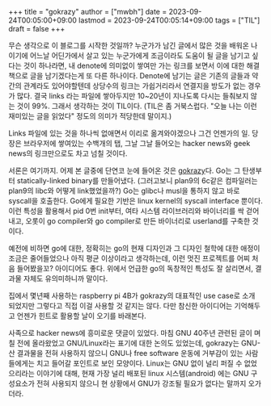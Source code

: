 +++
title = "gokrazy"
author = ["mwbh"]
date = 2023-09-24T00:05:00+09:00
lastmod = 2023-09-24T00:05:14+09:00
tags = ["TIL"]
draft = false
+++

무슨 생각으로 이 블로그를 시작한 것일까? 누군가가 남긴 글에서 많은
것을 배워온 나이기에 어느날 어딘가에서 살고 있는 누군가에게 조금이라도
도움이 될 글을 남기고 싶다는 것이 하나라면, 내 denote에 의미없이
쌓여만 가는 링크를 보면서 이에 대한 해결책으로 글을 남기겠다는게 또
다른 하나이다. Denote에 남기는 글은 기존의 글들과 약간의 관계라도
있어야할텐데 상당수의 링크는 가쉽거리라서 연결지을 방도가 없는 경우가
많다. 결국 links 라는 파일에 쌓아두지만 10~20년이 지나도록 다시는
들춰보지 않는 것이 99%. 그래서 생각하는 것이 TIL이다.  (TIL은 좀
거북스럽다. "오늘 나는 이런 재미있는 글을 읽었다" 정도의 의미가
적당한데 말이지.)

Links 파일에 있는 것을 하나씩 없애면서 이리로 옮겨와야겠으나 그건
언젠가의 일. 당장은 브라우저에 쌓여있는 수백개의 탭, 그날 그날
들어오는 hacker news와 geek news의 링크만으로도 차고 넘칠 것이다.

서론은 여기까지. 어제 본 글중에 단연코 눈에 들어온 것은
[gokrazy](https://gokrazy.org/)다. Go는 그 탄생부터 statically-linked binary를 만들어냈다.
(그러고보니 plan9의 6c같은 컴파일러는 plan9의 libc와 어떻게
link했었을까?) Go는 glibc나 musl을 통하지 않고 바로 syscall을
호출한다. Go에게 필요한 기반은 linux kernel의 syscall interface
뿐이다. 이런 특성을 활용해서 pid 0번 init부터, 여타 시스템
라이브러리와 바이너리를 싹 걷어내고, 오롯이 go compiler와 go
compiler로 만든 바이너리로 userland를 구축한 것이다.

예전에 비하면 go에 대한, 정확히는 go의 현재 디자인과 그 디자인 철학에
대한 애정이 조금은 줄어들었으나 아직 평균 이상이라고 생각하는데, 이런
멋진 프로젝트를 어찌 처음 들어봤을꼬? 아이디어도 좋다. 위에서 언급한
go의 독창적인 특성도 잘 살리면서, 결과물 자체도 유의미하니까 말이다.

집에서 몇년째 사용하는 raspberry pi 4B가 gokrazy의 대표적인 use case로
소개 되었지만 그렇다고 직접 이걸 사용할 것 같지는 않다. 다만 참신한
아이디어는 기억해두고 언젠가 힌트로 활용할 날이 오기를 바래본다.

사족으로 hacker news에 흥미로운 댓글이 있었다. 마침 GNU 40주년 관련된
글이 며칠 전에 올라왔었고 GNU/Linux라는 표기에 대한 논의도 있었는데,
gokrazy는 GNU-산 결과물을 전혀 사용하지 않으니 GNU나 free software
운동에 거부감이 있는 사람들에게는 치고 들어갈 포인트로 보인 모양이다.
Linux는 GNU 없이 널리 퍼질 수 없었으리라는 이야기에 대해, 현재 가장
널리 배포된 linux 시스템(android) 에는 GNU 구성요소가 전혀 사용되지
않으니 현 상황에서 GNU가 강조될 필요가 없다는 말까지 오가더라.
